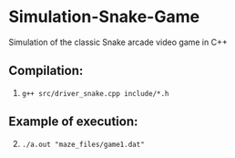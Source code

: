 # Simulation-Snake-Game
Simulation of the classic Snake arcade video game in C++

## Compilation:
1. `g++ src/driver_snake.cpp include/*.h`

## Example of execution:
2. `./a.out "maze_files/game1.dat"`

